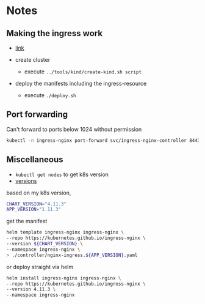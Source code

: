 # Notes

## Making the ingress work

- [link](https://github.com/cham207388/docker-development-youtube-series/tree/master/kubernetes/ingress/controller/nginx)

- create cluster
  - execute `../tools/kind/create-kind.sh script`
- deploy the manifests including the ingress-resource
  - execute `./deploy.sh`

## Port forwarding

Can't forward to ports below 1024 without permission

```bash
kubectl -n ingress-nginx port-forward svc/ingress-nginx-controller 8443:443
```

## Miscellaneous

- `kubectl get nodes` to get k8s version
- [versions](https://github.com/kubernetes/ingress-nginx)

based on my k8s version,

```bash
CHART_VERSION="4.11.3"
APP_VERSION="1.11.3"
```

get the manifest

```bash
helm template ingress-nginx ingress-nginx \
--repo https://kubernetes.github.io/ingress-nginx \
--version ${CHART_VERSION} \
--namespace ingress-nginx \
> ./controller/nginx-ingress.${APP_VERSION}.yaml
```

or deploy straight via helm

```bash
helm install ingress-nginx ingress-nginx \
--repo https://kubernetes.github.io/ingress-nginx \
--version 4.11.3 \
--namespace ingress-nginx
```
